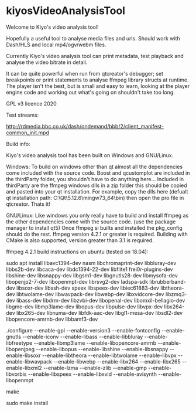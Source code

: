 # kiyosVideoAnalysisTool
Welcome to Kiyo's video analysis tool!

Hopefully a useful tool to analyse media files and urls. Should work with Dash/HLS and local mp4/ogv/webm files.

Currently Kiyo's video analysis tool can print metadata, test playback and analyse the video bitrate in detail.

It can be quite powerful when run from qtcreator's debugger; set breakpoints or print statements to analyse ffmpeg library structs at runtime. The player isn't the best, but is small and easy to learn, looking at the player engine code and working out what's going on shouldn't take too long.

GPL v3 licence 2020

Test streams:

http://rdmedia.bbc.co.uk/dash/ondemand/bbb/2/client_manifest-common_init.mpd



Build info:

Kiyo's video analysis tool has been built on Windows and GNU/Linux.

Windows:
To build on windows other than qt almost all the dependencies come included with the source code.
Boost and qcustomplot are included in the thirdParty folder, you shouldn't have to do anything here...
Included in thirdParty are the ffmpeg windows dlls in a zip folder this should be copied and pasted into your qt installation. 
For example, copy the dlls here (defualt qt installation path: C:\Qt\5.12.6\mingw73_64\bin) then open the pro file in qtcreator.
Thats it!

GNU/Linux:
Like windows you only really have to build and install ffmpeg as the other dependencies come with the source code. (use the package manager to install qt5)
Once ffmpeg si builts and installed the pkg_config should do the rest. ffmpeg version 4.2.1 or greater is required.
Building with CMake is also supported, version greater than 3.1 is required.

ffmpeg 4.2.1 build instructions on ubuntu (tested on 18.04):

sudo apt install libavc1394-dev nasm libchromaprint-dev libbluray-dev libbs2b-dev libcaca-dev libdc1394-22-dev libflite1 frei0r-plugins-dev libshine-dev libsnappy-dev libgsm1-dev libgnutls28-dev libmysofa-dev libopenjp2-7-dev libopenmpt-dev librsvg2-dev ladspa-sdk librubberband-dev libsoxr-dev libssh-dev speex libspeex-dev libiec61883-dev libtheora-dev libtwolame-dev libwavpack-dev libwebp-dev libxvidcore-dev libzmq3-dev libass-dev libdrm-dev libzvbi-dev libopenal-dev libomxil-bellagio-dev libgme-dev libmp3lame-dev libopus-dev libpulse-dev libvpx-dev libx264-dev libx265-dev libnuma-dev libfdk-aac-dev libgl1-mesa-dev libsdl2-dev libopencore-amrnb-dev libbamf3-dev

./configure --enable-gpl --enable-version3 --enable-fontconfig --enable-gnutls --enable-iconv --enable-libass --enable-libbluray --enable-libfreetype --enable-libmp3lame --enable-libopencore-amrnb  --enable-libopenjpeg --enable-libopus --enable-libshine --enable-libsnappy --enable-libsoxr --enable-libtheora --enable-libtwolame --enable-libvpx --enable-libwavpack --enable-libwebp --enable-libx264 --enable-libx265 --enable-libxml2 --enable-lzma --enable-zlib --enable-gmp --enable-libvorbis  --enable-libspeex --enable-libxvid --enable-avisynth --enable-libopenmpt

make 

sudo make install